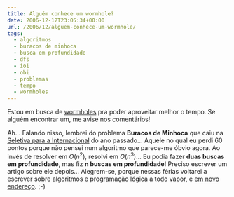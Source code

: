 ```yaml
---
title: Alguém conhece um wormhole?
date: 2006-12-12T23:05:34+00:00
url: /2006/12/alguem-conhece-um-wormhole/
tags:
  - algoritmos
  - buracos de minhoca
  - busca em profundidade
  - dfs
  - ioi
  - obi
  - problemas
  - tempo
  - wormholes
---
```


Estou em busca de [wormholes][1] pra poder aproveitar melhor o tempo. Se alguém encontrar um, me avise nos comentários!

Ah… Falando nisso, lembrei do problema **Buracos de Minhoca** que caiu na [Seletiva para a Internacional][2] do ano passado… Aquele no qual eu perdi 60 pontos porque não pensei num algoritmo que parece-me óbvio agora. Ao invés de resolver em $O(n^{2})$, resolvi em $O(n^{3})$… Eu podia fazer **duas buscas em profundidade**, mas fiz **n buscas em profundidade**! Preciso escrever um artigo sobre ele depois… Alegrem-se, porque nessas férias voltarei a escrever sobre algoritmos e programação lógica a todo vapor, e [em novo endereço][3]. ;-)

[1]: http://en.wikipedia.org/wiki/Wormhole
[2]: http://olimpiada.ic.unicamp.br
[3]: /tags/algoritmos/
